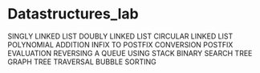 # Datastructures_lab
SINGLY LINKED LIST
DOUBLY LINKED LIST
CIRCULAR LINKED LIST
POLYNOMIAL ADDITION
INFIX TO POSTFIX CONVERSION
POSTFIX EVALUATION
REVERSING A QUEUE USING STACK
BINARY SEARCH TREE
GRAPH TREE TRAVERSAL
BUBBLE SORTING

